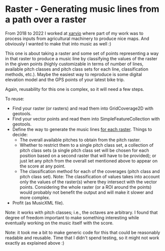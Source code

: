 # Raster - Generating music lines from a path over a raster

From 2018 to 2022 I worked at [xarvio](https://xarvio.com) where part of my work was to process inputs from agricultural
machinery to produce nice maps. And obviously I wanted to make that into music as well :)

This one is about taking a raster and some set of points representing a way in that raster to produce a music line
by classifying the values of the raster in the given points (highly customizable in terms of number of lines, 
available pitch classes and pitch class sets for each line, classification methods, etc.). Maybe the easiest way to
reproduce is some digital elevation model and the GPS points of your latest bike trip.

Again, reusability for this one is complex, so it will need a few steps.

To reuse:
- Find your raster (or rasters) and read them into GridCoverage2D with geotools.
- Find your vector points and read them into SimpleFeatureCollection with geotools.
- Define the way to generate the music lines [for each raster](Main.java#L28). Things to decide:
  - The overall available pitches to obtain from the pitch raster.
  - Whether to restrict them to a single pitch class set, a collection of pitch class sets (a single pitch class set
    will be chosen for each position based on a second raster that will have to be provided); or just let any pitch from
    the overall set mentioned above to appear on the score at any point.
  - The classification method for each of the coverages (pitch class and pitch class set). Note: The classification 
    of values takes into account only the values of the raster(s) where they intersect with the vector points.
    Considering the whole raster (or a ROI around the points) would probably not benefit the output and will make it
    slower and more complex.
- Profit (as MusicXML file).

Note: it works with pitch classes; i.e., the octaves are arbitrary. I found that degree of freedom important to make
something interesting while eventually working on the music itself with the score.

Note: it took me a bit to make generic code for this that could be reasonably readable and reusable.
Time that I didn't spend testing, so it might not work exactly as explained above :)